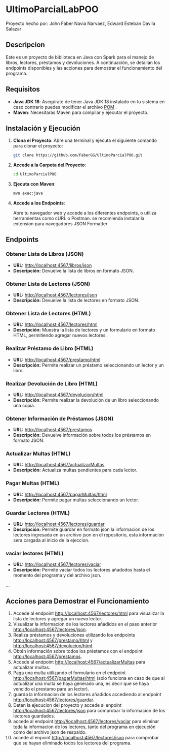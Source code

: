 # UltimoParcialLabPOO
Proyecto hecho por:
  John Faber Navia Narvaez, Edward Esteban Davila Salazar

## Descripcion
Este es un proyecto de biblioteca en Java con Spark para el manejo de libros, lectores, préstamos y devoluciones. A continuación, se detallan los endpoints disponibles y las acciones para demostrar el funcionamiento del programa.

## Requisitos

- **Java JDK 18**: Asegúrate de tener Java JDK 18 instalado en tu sistema en caso contrario puedes modificar el archivo [POM](UltimoParcialPOO/pom.xml)
.
- **Maven**: Necesitarás Maven para compilar y ejecutar el proyecto.

## Instalación y Ejecución

1. **Clona el Proyecto**: Abre una terminal y ejecuta el siguiente comando para clonar el proyecto:

    ```bash
    git clone https://github.com/FaberGG/UltimoParcialPOO.git
    ```

2. **Accede a la Carpeta del Proyecto**:

    ```bash
    cd UltimoParcialPOO
    ```

3. **Ejecuta con Maven**:

    ```bash
    mvn exec:java
    ```

4. **Accede a los Endpoints**:

   Abre tu navegador web y accede a los diferentes endpoints, o utiliza herramientas como cURL o Postman.
   se recomienda instalar la extension para navegadores JSON Formatter
## Endpoints

### Obtener Lista de Libros (JSON)

- **URL:** [http://localhost:4567/libros/json](http://localhost:4567/libros/json)
- **Descripción:** Devuelve la lista de libros en formato JSON.

### Obtener Lista de Lectores (JSON)

- **URL:** [http://localhost:4567/lectores/json](http://localhost:4567/lectores/json)
- **Descripción:** Devuelve la lista de lectores en formato JSON.

### Obtener Lista de Lectores (HTML)

- **URL:** [http://localhost:4567/lectores/html](http://localhost:4567/lectores/html)
- **Descripción:** Muestra la lista de lectores y un formulario en formato HTML, permitiendo agregar nuevos lectores.

### Realizar Préstamo de Libro (HTML)

- **URL:** [http://localhost:4567/prestamo/html](http://localhost:4567/prestamo/html)
- **Descripción:** Permite realizar un préstamo seleccionando un lector y un libro.

### Realizar Devolución de Libro (HTML)

- **URL:** [http://localhost:4567/devolucion/html](http://localhost:4567/devolucion/html)
- **Descripción:** Permite realizar la devolución de un libro seleccionando una copia.

### Obtener Información de Préstamos (JSON)

- **URL:** [http://localhost:4567/prestamos](http://localhost:4567/prestamos)
- **Descripción:** Devuelve información sobre todos los préstamos en formato JSON.

### Actualizar Multas (HTML)

- **URL:** [http://localhost:4567/actualizarMultas](http://localhost:4567/actualizarMultas)
- **Descripción:** Actualiza multas pendientes para cada lector.

### Pagar Multas (HTML)

- **URL:** [http://localhost:4567/pagarMultas/html](http://localhost:4567/pagarMultas/html)
- **Descripción:** Permite pagar multas seleccionando un lector.

### Guardar Lectores (HTML)

- **URL:** [http://localhost:4567/lectores/guardar](http://localhost:4567/lectores/guardar)
- **Descripción:** Permite guardar en formato json la informacion de los lectores ingresada en un archivo json en el repositorio, esta información sera cargada al inicio de la ejeccion.

### vaciar lectores (HTML)

- **URL:** [http://localhost:4567/lectores/vaciar](http://localhost:4567/lectores/vaciar)
- **Descripción:** Permite vaciar todos los lectores añadodos hasta el momento del programa y del archivo json.



...

## Acciones para Demostrar el Funcionamiento

1. Accede al endpoint [http://localhost:4567/lectores/html](http://localhost:4567/lectores/html) para visualizar la lista de lectores y agregar un nuevo lector.
2. Visualizar la informacion de los lectores añadidos en el paso anterior [http://localhost:4567/lectores/json](http://localhost:4567/lectores/json).
3. Realiza préstamos y devoluciones utilizando los endpoints [http://localhost:4567/prestamo/html](http://localhost:4567/prestamo/html) y [http://localhost:4567/devolucion/html](http://localhost:4567/devolucion/html).
4. Obtén información sobre todos los préstamos con el endpoint [http://localhost:4567/prestamos](http://localhost:4567/prestamos).
5. Accede al endpoint [http://localhost:4567/actualizarMultas](http://localhost:4567/actualizarMultas) para actualizar multas.
6. Paga una multa utilizando el formulario en el endpoint [http://localhost:4567/pagarMultas/html](http://localhost:4567/pagarMultas/html) (solo funciona en caso de que al actualizar una multa se haya generado una, es decir que se haya vencido el prestamo para un lector).
7. guarda la informacion de los lectores añadidos accediendo al endpoint [http://localhost:4567/lectores/guardar](http://localhost:4567/lectores/guardar).
8. Deten la ejecucion del proyecto y accede al enpoint [http://localhost:4567/lectores/json](http://localhost:4567/lectores/json) para comprobar la informacion de los lectores guardados.
9. accede al endpoint [http://localhost:4567/lectores/vaciar](http://localhost:4567/lectores/vaciar) para eliminar toda la informacion de los lectores, tanto del programa en ejecución como del archivo json de respaldo.
10. accede al enpoint [http://localhost:4567/lectores/json](http://localhost:4567/lectores/json) para comprobar que se hayan eliminado todos los lectores del programa.



